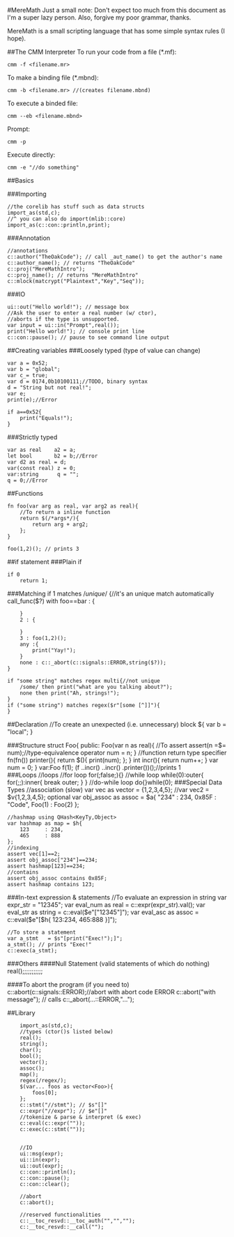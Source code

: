 #MereMath
Just a small note: Don't expect too much from this document as I'm a super lazy person. Also, forgive my poor grammar, thanks.

MereMath is a small scripting language that has some simple syntax rules (I hope). 

##The CMM Interpreter
To run your code from a file (*.mf):
	
	cmm -f <filename.mr>
	
To make a binding file (*.mbnd):
	
	cmm -b <filename.mr> //(creates filename.mbnd)
	
To execute a binded file:

	cmm --eb <filename.mbnd>
	
Prompt:
	
	cmm -p
	
Execute directly:
	
	cmm -e "//do something"
	
##Basics

###Importing
	
	//the corelib has stuff such as data structs
	import_as(std,c);
	//^ you can also do import(mlib::core)
	import_as(c::con::println,print);
	
###Annotation

	//annotations
	c::author("TheOakCode"); // call _aut_name() to get the author's name
	c::author_name(); // returns "TheOakCode"
	c::proj("MereMathIntro");
	c::proj_name(); // returns "MereMathIntro"
	c::mlock(matcrypt("Plaintext","Key","Seq"));

###IO

	ui::out("Hello world!"); // message box
	//Ask the user to enter a real number (w/ ctor),
	//aborts if the type is unsupported.
	var input = ui::in("Prompt",real()); 
	print("Hello world!"); // console print line
	c::con::pause(); // pause to see command line output
	
##Creating variables
###Loosely typed (type of value can change)

	var a = 0x52;
	var b = "global";
	var c_= true;
	var d = 0174,0b10100111;//TODO, binary syntax
	d = "String but not real!";
	var e;
	print(e);//Error
	
	if a==0x52{
		print("Equals!");
	}
	
###Strictly typed

	var as real    a2 = a;
	let bool       b2 = b;//Error
	var d2 as real = d;
	var(const real) z = 0;
	var:string      q = "";
	q = 0;//Error
	
##Functions

	fn foo(var arg as real, var arg2 as real){
		//To return a inline function
		return $(/*args*/){
			return arg + arg2;
		};
	}
	
	foo(1,2)(); // prints 3
	
##if statement
###Plain if
	
	if 0
		return 1;
###Matching
	if 1 matches /*unique*/ {//it's an unique match automatically
		call_func($?) with foo==bar : {
			
		}
		2 : {
			
		}
		3 : foo(1,2)();
		any :{
			print("Yay!");
		}
		none : c::_abort(c::signals::ERROR,string($?));
	}
	
	if "some string" matches regex multi{//not unique
		/some/ then print("what are you talking about?");
		none then print("Ah, strings!");
	}
	if ("some string") matches regex($r"[some [^]]"){
	}
##Declaration
	//To create an unexpected (i.e. unnecessary) block
	${
		var b = "local";
	}
	
###Structure
	struct Foo{
		public:
			Foo(var n as real){
				//To assert
				assert(n =$= num);//type-equivalence operator
				num = n;
			}
			//function return type specifier
			fn(fn()) printer(){
				return $(){
					print(num);
				};
			}
			int incr(){
				return num++;
			}
			var num = 0;
	}
	var:Foo f(1);
	(f
		..incr()
		..incr()
		.printer())();//prints 1	
###Loops
	//loops
	//for loop
	for(;false;){}
	//while loop
	while(0):outer{
		for(;;):inner{
			break outer;
		}
	}
	//do-while loop
	do{}while(0);
###Special Data Types
	//association (slow)
	var vec as vector = {1,2,3,4,5};
	//var vec2 = $v{1,2,3,4,5}; optional
	var obj_assoc as assoc = $a{
		"234" 	: 234,
		0x85F 	: "Code",
		Foo(1)	: Foo(2)
	};
	
	//hashmap using QHash<KeyTy,Object>
	var hashmap as map = $h{
		123		: 234,
		465		: 888
	};
	//indexing
	assert vec[1]==2;
	assert obj_assoc["234"]==234;
	assert hashmap[123]==234;
	//contains
	assert obj_assoc contains 0x85F;
	assert hashmap contains 123;
###In-text expression & statements
	//To evaluate an expression in string
	var expr_str = "12345";
	var eval_num as real		= c::expr(expr_str).val();
	var eval_str as string		= c::eval($e"["12345"]");
	var eval_asc as assoc		= c::eval($e"[$h{
		123:234,
		465:888
	}]");
	
	//To store a statement
	var a_stmt   = $s"[print("Exec!");]";
	a_stmt(); // prints "Exec!"
	c::exec(a_stmt);
###Others
####Null Statement (valid statements of which do nothing)
	real();;;;;;;;;;;
	
####To abort the program (if you need to)
	c::abort(c::signals::ERROR);//abort with abort code ERROR
	c::abort("with message"); // calls c::_abort(...::ERROR,"...");

##Library

~~~
	import_as(std,c);
	//types (ctor()s listed below)
	real();
	string();
	char();
	bool();
	vector();
	assoc();
	map();
	regex(/regex/);
	$(var... foos as vector<Foo>){	
		foos[0];
	};
	c::stmt("//stmt"); // $s"[]"
	c::expr("//expr"); // $e"[]"
	//tokenize & parse & interpret (& exec)
	c::eval(c::expr(""));
	c::exec(c::stmt(""));
	
	
	//IO
	ui::msg(expr);
	ui::in(expr);
	ui::out(expr);
	c::con::println();
	c::con::pause();
	c::con::clear();
	
	//abort
	c::abort();
	
	//reserved functionalities
	c::__toc_resvd::__toc_auth("","","");
	c::__toc_resvd::__call("");
	
~~~